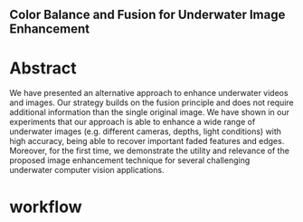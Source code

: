
## Color Balance and Fusion for Underwater Image Enhancement
# Abstract
We have presented an alternative approach to enhance underwater videos and images. Our strategy builds on the fusion principle and does not require additional information than the single original image. We have shown in our experiments that our approach is able to enhance a wide range of underwater images (e.g. different cameras, depths, light conditions) with high accuracy, being able to recover important faded features and edges. Moreover, for the first time, we demonstrate the utility and relevance of the proposed image enhancement technique for several challenging underwater computer vision applications.
# workflow

